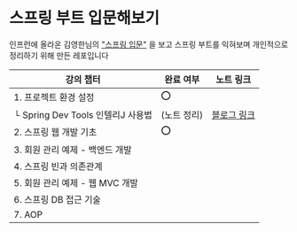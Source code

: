 # 스프링 부트 입문해보기

인프런에 올라온 김영한님의 ["스프링 입문"](https://www.inflearn.com/course/%EC%8A%A4%ED%94%84%EB%A7%81-%EC%9E%85%EB%AC%B8-%EC%8A%A4%ED%94%84%EB%A7%81%EB%B6%80%ED%8A%B8#) 을 보고 스프링 부트를 익혀보며 개인적으로 정리하기 위해 만든 레포입니다



| 강의 챕터                       | 완료 여부   | 노트 링크                                                          |
|-----------------------------|---------|----------------------------------------------------------------|
| 1. 프로젝트 환경 설정               | ⭕       |                                                                | 
| └ Spring Dev Tools 인텔리J 사용법 | (노트 정리) | [블로그 링크](https://blog.fotone.moe/spring/spring-boot-devtools/) | 
| 2. 스프링 웹 개발 기초              | ⭕       |                                                                | 
| 3. 회원 관리 예제 - 백엔드 개발        |         |                                                                | 
| 4. 스프링 빈과 의존관계              |         |                                                                | 
| 5. 회원 관리 예제 - 웹 MVC 개발      |         |                                                                | 
| 6. 스프링 DB 접근 기술             |         |                                                                | 
| 7. AOP                      |         |                                                                | 

